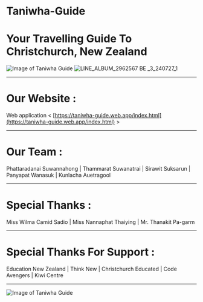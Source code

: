 
# Taniwha-Guide
# Your Travelling Guide To Christchurch, New Zealand

![Image of Taniwha Guide](file:///D:/!/LINE_ALBUM_3182567%20BE_240901_8.jpg)
![LINE_ALBUM_2962567 BE _3_240727_1](https://github.com/user-attachments/assets/640bb278-8701-4176-b8da-b99d764f058d)

-------------------------------------------------------------------------------------------

# Our Website :
Web application 
   < [https://taniwha-guide.web.app/index.html](https://taniwha-guide.web.app/index.html) >

-------------------------------------------------------------------------------------------

# Our Team :
Phattaradanai Suwannahong | Thammarat Suwanatrai | Sirawit Suksarun | Panyapat Wanasuk | Kunlacha Auetragool

----------------------------------------------------------------------------------------

# Special Thanks :
Miss Wilma Camid Sadio | Miss Nannaphat Thaiying | Mr. Thanakit Pa-garm 

----------------------------------------------------------------------------------------

# Special Thanks For Support :                                    
Education New Zealand | Think New | Christchurch Educated | Code Avengers | Kiwi Centre           

----------------------------------------------------------------------------------------

![Image of Taniwha Guide](https://taniwha-guide.web.app/S__3489800.jpg)
